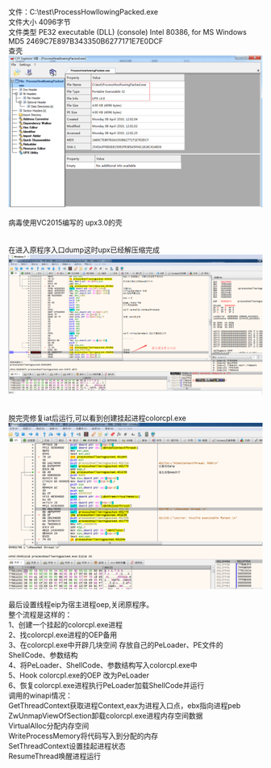 文件：C:\test\ProcessHowllowingPacked.exe<br>
文件大小	4096字节<br>
文件类型	PE32 executable (DLL) (console) Intel 80386, for MS Windows<br>
MD5	2469C7E897B343350B6277171E7E0DCF<br>
查壳<br>
![](https://github.com/leemz2016/cplusplus/blob/master/%E7%AC%94%E8%AE%B0/img/upx%E5%A3%B3.png)<br>
<br>
病毒使用VC2015编写的 upx3.0的壳<br>
<br>
<br>
在进入原程序入口dump这时upx已经解压缩完成<br>
![](https://github.com/leemz2016/cplusplus/blob/master/%E7%AC%94%E8%AE%B0/img/%E8%84%B1%E5%A3%B3.png)<br>
<br>
<br>
脱完壳修复iat后运行,可以看到创建挂起进程colorcpl.exe<br>
![](https://github.com/leemz2016/cplusplus/blob/master/%E7%AC%94%E8%AE%B0/img/%E5%88%86%E6%9E%90.png)<br>
<br>
最后设置线程eip为宿主进程oep,关闭原程序。<br>
整个流程是这样的：<br>
1、创建一个挂起的colorcpl.exe进程<br>
2、找colorcpl.exe进程的OEP备用<br>
3、在colorcpl.exe中开辟几块空间 存放自己的PeLoader、PE文件的ShellCode、参数结构<br>
4、将PeLoader、ShellCode、参数结构写入colorcpl.exe中<br>
5、Hook colorcpl.exe的OEP 改为PeLoader<br>
6、恢复colorcpl.exe进程执行PeLoader加载ShellCode并运行<br>
调用的winapi情况：<br>
GetThreadContext获取进程Context,eax为进程入口点，ebx指向进程peb<br>
ZwUnmapViewOfSection卸载colorcpl.exe进程内存空间数据<br>
VirtualAlloc分配内存空间<br>
WriteProcessMemory将代码写入到分配的内存<br>
SetThreadContext设置挂起进程状态<br>
ResumeThread唤醒进程运行<br>

